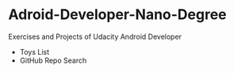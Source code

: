 # Adroid-Developer-Nano-Degree
Exercises and Projects of Udacity Android Developer

* Toys List
* GitHub Repo Search

